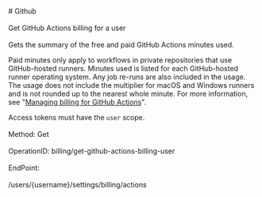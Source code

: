 <br>#     Github</br>
<br>Get GitHub Actions billing for a user</br>
<br>Gets the summary of the free and paid GitHub Actions minutes used.

Paid minutes only apply to workflows in private repositories that use GitHub-hosted runners. Minutes used is listed for each GitHub-hosted runner operating system. Any job re-runs are also included in the usage. The usage does not include the multiplier for macOS and Windows runners and is not rounded up to the nearest whole minute. For more information, see "[Managing billing for GitHub Actions](https://help.github.com/github/setting-up-and-managing-billing-and-payments-on-github/managing-billing-for-github-actions)".

Access tokens must have the `user` scope.</br>
<br>Method: Get</br>
<br>OperationID: billing/get-github-actions-billing-user</br>
<br>EndPoint:</br>
<br>/users/{username}/settings/billing/actions</br>
